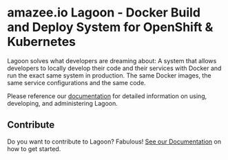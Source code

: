# amazee.io Lagoon - Docker Build and Deploy System for OpenShift & Kubernetes

Lagoon solves what developers are dreaming about: A system that allows developers to locally develop their code and their services with Docker and run the exact same system in production. The same Docker images, the same service configurations and the same code.

Please reference our [documentation](https://lagoon.readthedocs.io/) for detailed information on using, developing, and administering Lagoon.

## Contribute

Do you want to contribute to Lagoon? Fabulous! [See our Documentation](https://lagoon.readthedocs.io/en/latest/developing_lagoon/contributing/) on how to get started.

